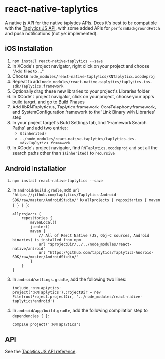 # react-native-taplytics

A native js API for the native taplytics APIs.
Does it's best to be compatible with the [Taplytics JS API][1], with
some added APIs for `performBackgroundFetch` and push notifications
(not yet implemented).

[1]: https://taplytics.com/docs/javascript-sdk/reference

## iOS Installation

1. `npm install react-native-taplytics --save`
2. In XCode's project navigator, right click on your project and choose "Add
   files to <your project>..."
3. Choose `node_modules/react-native-taplytics/RNTaplytics.xcodeproj`
3. Repeat to add `node_modules/react-native-taplytics/taplytics-ios-sdk/Taplytics.framework`
4. Optionally drag these new libraries to your project's Libraries folder
5. In XCode's project navigator, click on your project, choose your app's build target,
   and go to Build Phases
6. Add libRNTaplytics.a, Taplytics.framework, CoreTelephony.framework, and SystemConfiguration.framework to the 'Link Binary with Libraries' step
7. In your project target's Build Settings tab, find 'Framework Search Paths' and add two entries:
    * `$(inherited)`
    * `../node_modules/react-native-taplytics/taplytics-ios-sdk/Taplytics.framework`
8. In XCode's project navigator, find `RNTaplytics.xcodeproj` and set all the search paths
   other than `$(inherited)` to `recursive`

## Android Installation

1. `npm install react-native-taplytics --save`

2. In `android/build.gradle`, add `url "https://github.com/taplytics/Taplytics-Android-SDK/raw/master/AndroidStudio/"`
   to `allprojects { repositories { maven { } } }`:

   ```
   allprojects {
       repositories {
           mavenLocal()
           jcenter()
           maven {
               // All of React Native (JS, Obj-C sources, Android binaries) is installed from npm
               url "$projectDir/../../node_modules/react-native/android"
               url "https://github.com/taplytics/Taplytics-Android-SDK/raw/master/AndroidStudio/"
           }
       }
   }
   ```

3. In `android/settings.gradle`, add the following two lines:
   ```
   include ':RNTaplytics'
   project(':RNTaplytics').projectDir = new File(rootProject.projectDir, '../node_modules/react-native-taplytics/android')
   ```

4. In `android/app/build.gradle`, add the following compilation step to `dependencies { }`:
   ```
   compile project(':RNTaplytics')
   ```

## API

See the [Taplytics JS API reference][1].
